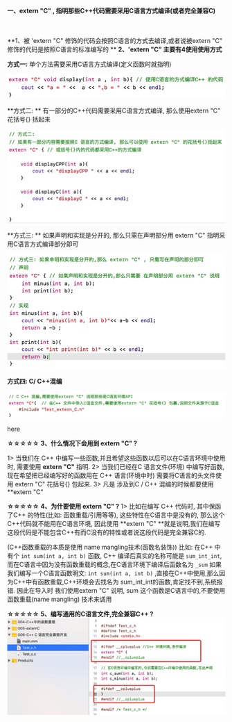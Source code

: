 #### 一、extern "C" , 指明那些C++代码需要采用C语言方式编译(或者完全兼容C)

<br>

**1、被 'extern "C" 修饰的代码会按照C语言的方式去编译,或者说被extern "C" 修饰的代码是按照C语言的标准编写的 **
**2、'extern "C" 主要有4使用使用方式**

**方式一:**
单个方法需要采用C语言方式编译(定义函数时就指明)

![](/assets/Snip20190110_1.png)

**方式二: **
有一部分的C++代码需要采用C语言方式编译, 那么使用extern "C" 花括号{} 括起来

![](/assets/Snip20190110_3.png)

**方式三: **
如果声明和实现是分开的, 那么只需在声明部分用 extern "C" 指明采用C语言方式编译部分即可 

![](/assets/Snip20190110_4.png)

**方式四: C/ C++混编**

![](/assets/Snip20190110_7.png)



here

**☆☆☆☆☆**
**3、什么情况下会用到 extern "C" ?**
   
1> 当我们在 C++ 中编写一些函数,并且希望这些函数以后可以在C语言环境中使用时, 需要使用 **extern "C"** 指明.
2> 当我们已经在C 语言文件(环境) 中编写好函数, 现在希望把已经编写好的函数用在 C++ 语言(环境中时) 需要将C语言的头文件使用 extern "C" 花括号{} 包起来.
3> 凡是 涉及到C / C++ 混编的时候都要使用  **extern "C"

**☆☆☆☆☆**
**4、为什要使用 extern "C" ?**
1> 比如在编写 C++ 代码时, 其中保函了C++ 的特性(比如: 函数重载/引用等等), 这些特性在C语言中是没有的, 那么这个C++代码就不能用在C语言环境, 因此使用 **extern "C" **就是说明,我们在编写这段代码是不能包含C++有而C没有的特性或者说这段代码是完全兼容C的.

(C++函数重载的本质是使用 name mangling技术(函数名装饰)) 
比如: 在C++ 中有个 `int sum(int a, int b)` 函数, C++ 编译后真实的名称可能是 `sum_int_int`,而在C语言中因为没有函数重载的概念,在C语言环境下编译后函数名为 `_sum`
如果我们编写一个C语言函数明文: `int sum(int a, int b)` ,直接在C++中使用,那么因为C++中有函数重载,C++环境会去找名为 sum_int_int的函数,肯定找不到,系统报错. 因此在导入时 我们使用extern "C" 说明, sum 这个函数是C语言中的,不要使用函数重载(name mangling) 技术来调用


**☆☆☆☆☆**
**5、编写通用的C语言文件,完全兼容C++ ?**
![](/assets/Snip20190110_8.png)







